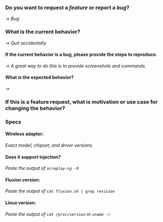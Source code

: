 ### Do you want to request a *feature* or report a *bug*?
-> *Bug*

### What is the current behavior?
-> *Quit accidentally*

#### If the current behavior is a bug, please provide the steps to reproduce.
-> *A great way to do this is to provide screenshots and commands.*


#### What is the expected behavior?
-> 

### If this is a feature request, what is motivation or use case for changing the behavior?

### Specs
#### Wireless adapter:
*Exact model, chipset, and driver versions.*

#### Does it support injection?
*Paste the output of `aireplay-ng -9`*

#### Fluxion version:
*Paste the output of* `cat fluxion.sh | grep revision`

#### Linux version:
*Paste the output of* `cat /proc/version` or `uname -r` 
